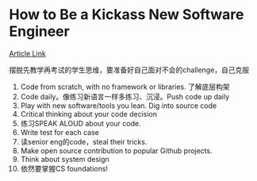 # How to Be a Kickass New Software Engineer
[Article Link](https://www.linkedin.com/pulse/how-kickass-new-software-engineer-raymond-gan/)

摆脱先教学再考试的学生思维，要准备好自己面对不会的challenge，自己克服

1. Code from scratch, with no framework or libraries. 了解底层构架
2. Code daily。像练习新语言一样多练习、沉浸。Push code up daily
3. Play with new software/tools you lean. Dig into source code
4. Critical thinking about your code decision
5. 练习SPEAK ALOUD about your code. 
6. Write test for each case
7. 读senior eng的code，steal their tricks.
8. Make open source contribution to popular Github projects.
9. Think about system design
10. 依然要掌握CS foundations!

